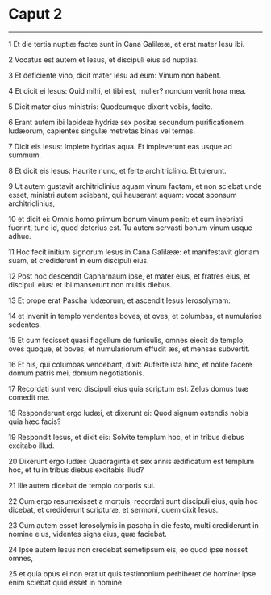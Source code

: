 # Caput 2

***

1 Et die tertia nuptiæ factæ sunt in Cana Galilææ, et erat mater Iesu ibi.

2 Vocatus est autem et Iesus, et discipuli eius ad nuptias.

3 Et deficiente vino, dicit mater Iesu ad eum: Vinum non habent.

4 Et dicit ei Iesus: Quid mihi, et tibi est, mulier? nondum venit hora mea.

5 Dicit mater eius ministris: Quodcumque dixerit vobis, facite.

6 Erant autem ibi lapideæ hydriæ sex positæ secundum purificationem Iudæorum, capientes singulæ metretas binas vel ternas.

7 Dicit eis Iesus: Implete hydrias aqua. Et impleverunt eas usque ad summum.

8 Et dicit eis Iesus: Haurite nunc, et ferte architriclinio. Et tulerunt.

9 Ut autem gustavit architriclinius aquam vinum factam, et non sciebat unde esset, ministri autem sciebant, qui hauserant aquam: vocat sponsum architriclinius,

10 et dicit ei: Omnis homo primum bonum vinum ponit: et cum inebriati fuerint, tunc id, quod deterius est. Tu autem servasti bonum vinum usque adhuc.

11 Hoc fecit initium signorum Iesus in Cana Galilææ: et manifestavit gloriam suam, et crediderunt in eum discipuli eius.

12 Post hoc descendit Capharnaum ipse, et mater eius, et fratres eius, et discipuli eius: et ibi manserunt non multis diebus.

13 Et prope erat Pascha Iudæorum, et ascendit Iesus Ierosolymam:

14 et invenit in templo vendentes boves, et oves, et columbas, et numularios sedentes.

15 Et cum fecisset quasi flagellum de funiculis, omnes eiecit de templo, oves quoque, et boves, et numulariorum effudit æs, et mensas subvertit.

16 Et his, qui columbas vendebant, dixit: Auferte ista hinc, et nolite facere domum patris mei, domum negotiationis.

17 Recordati sunt vero discipuli eius quia scriptum est: Zelus domus tuæ comedit me.

18 Responderunt ergo Iudæi, et dixerunt ei: Quod signum ostendis nobis quia hæc facis?

19 Respondit Iesus, et dixit eis: Solvite templum hoc, et in tribus diebus excitabo illud.

20 Dixerunt ergo Iudæi: Quadraginta et sex annis ædificatum est templum hoc, et tu in tribus diebus excitabis illud?

21 Ille autem dicebat de templo corporis sui.

22 Cum ergo resurrexisset a mortuis, recordati sunt discipuli eius, quia hoc dicebat, et crediderunt scripturæ, et sermoni, quem dixit Iesus.

23 Cum autem esset Ierosolymis in pascha in die festo, multi crediderunt in nomine eius, videntes signa eius, quæ faciebat.

24 Ipse autem Iesus non credebat semetipsum eis, eo quod ipse nosset omnes,

25 et quia opus ei non erat ut quis testimonium perhiberet de homine: ipse enim sciebat quid esset in homine.

